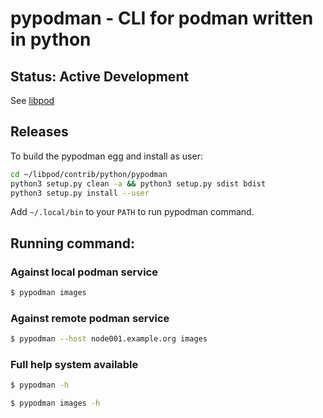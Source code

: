 # pypodman - CLI for podman written in python

## Status: Active Development

See [libpod](https://github.com/containers/libpod/contrib/python/pypodman)

## Releases

To build the pypodman egg and install as user:

```sh
cd ~/libpod/contrib/python/pypodman
python3 setup.py clean -a && python3 setup.py sdist bdist
python3 setup.py install --user
```
Add `~/.local/bin` to your `PATH`  to run pypodman command.

## Running command:

### Against local podman service
```sh
$ pypodman images
```
### Against remote podman service
```sh
$ pypodman --host node001.example.org images
```
### Full help system available
```sh
$ pypodman -h
```
```sh
$ pypodman images -h
```
